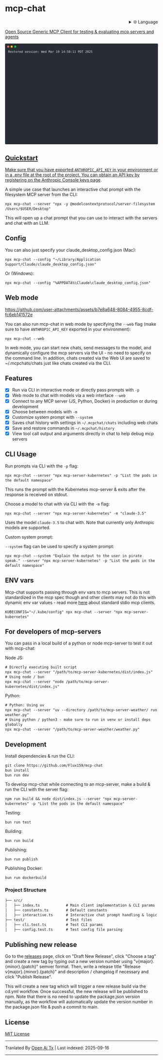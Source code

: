 
# mcp-chat

<div align="right">
  <details>
    <summary >🌐 Language</summary>
    <div>
      <div align="center">
        <a href="https://openaitx.github.io/view.html?user=Flux159&project=mcp-chat&lang=en">English</a>
        | <a href="https://openaitx.github.io/view.html?user=Flux159&project=mcp-chat&lang=zh-CN">Simplified Chinese</a>
        | <a href="https://openaitx.github.io/view.html?user=Flux159&project=mcp-chat&lang=zh-TW">Traditional Chinese</a>
        | <a href="https://openaitx.github.io/view.html?user=Flux159&project=mcp-chat&lang=ja">Japanese</a>
        | <a href="https://openaitx.github.io/view.html?user=Flux159&project=mcp-chat&lang=ko">Korean</a>
        | <a href="https://openaitx.github.io/view.html?user=Flux159&project=mcp-chat&lang=hi">Hindi</a>
        | <a href="https://openaitx.github.io/view.html?user=Flux159&project=mcp-chat&lang=th">Thai</a>
        | <a href="https://openaitx.github.io/view.html?user=Flux159&project=mcp-chat&lang=fr">French</a>
        | <a href="https://openaitx.github.io/view.html?user=Flux159&project=mcp-chat&lang=de">German</a>
        | <a href="https://openaitx.github.io/view.html?user=Flux159&project=mcp-chat&lang=es">Spanish</a>
        | <a href="https://openaitx.github.io/view.html?user=Flux159&project=mcp-chat&lang=it">Italian</a>
        | <a href="https://openaitx.github.io/view.html?user=Flux159&project=mcp-chat&lang=ru">Russian</a>
        | <a href="https://openaitx.github.io/view.html?user=Flux159&project=mcp-chat&lang=pt">Portuguese</a>
        | <a href="https://openaitx.github.io/view.html?user=Flux159&project=mcp-chat&lang=nl">Dutch</a>
        | <a href="https://openaitx.github.io/view.html?user=Flux159&project=mcp-chat&lang=pl">Polish</a>
        | <a href="https://openaitx.github.io/view.html?user=Flux159&project=mcp-chat&lang=ar">Arabic</a>
        | <a href="https://openaitx.github.io/view.html?user=Flux159&project=mcp-chat&lang=fa">Persian</a>
        | <a href="https://openaitx.github.io/view.html?user=Flux159&project=mcp-chat&lang=tr">Turkish</a>
        | <a href="https://openaitx.github.io/view.html?user=Flux159&project=mcp-chat&lang=vi">Vietnamese</a>
        | <a href="https://openaitx.github.io/view.html?user=Flux159&project=mcp-chat&lang=id">Indonesian</a>
        | <a href="https://openaitx.github.io/view.html?user=Flux159&project=mcp-chat&lang=as">Assamese</
      </div>
    </div>
  </details>

</div>

Open Source Generic MCP Client for testing & evaluating mcp servers and agents

<p align="center">
  <img width="600" src="https://raw.githubusercontent.com/Flux159/mcp-chat/refs/heads/main/mcpchat.svg">
</p>

## Quickstart

Make sure that you have exported `ANTHROPIC_API_KEY` in your environment or in a .env file at the root of the project. You can obtain an API key by registering on the [Anthropic Console keys page](https://console.anthropic.com/settings/keys).

A simple use case that launches an interactive chat prompt with the filesystem MCP server from the CLI:

```shell
npx mcp-chat --server "npx -y @modelcontextprotocol/server-filesystem /Users/$USER/Desktop"
```

This will open up a chat prompt that you can use to interact with the servers and chat with an LLM.

## Config

You can also just specify your claude_desktop_config.json (Mac):

```shell
npx mcp-chat --config "~/Library/Application Support/Claude/claude_desktop_config.json"
```
Or (Windows):


```shell
npx mcp-chat --config "%APPDATA%\Claude\claude_desktop_config.json"
```

## Web mode

https://github.com/user-attachments/assets/b7e8a648-8084-4955-8cdf-fc6eb141572e

You can also run mcp-chat in web mode by specifying the `--web` flag (make sure to have `ANTHROPIC_API_KEY` exported in your environment):

```shell
npx mcp-chat --web
```
In web mode, you can start new chats, send messages to the model, and dynamically configure the mcp servers via the UI - no need to specify on the command line. In addition, chats created via the Web UI are saved to ~/.mcpchats/chats just like chats created via the CLI.

## Features

- [x] Run via CLI in interactive mode or directly pass prompts with `-p`
- [x] Web mode to chat with models via a web interface `--web`
- [x] Connect to any MCP server (JS, Python, Docker) in production or during development
- [x] Choose between models with `-m`
- [x] Customize system prompt with `--system`
- [x] Saves chat history with settings in `~/.mcpchat/chats` including web chats
- [x] Save and restore commands in `~/.mcpchat/history`
- [x] View tool call output and arguments directly in chat to help debug mcp servers

## CLI Usage

Run prompts via CLI with the `-p` flag:


```shell
npx mcp-chat --server "npx mcp-server-kubernetes" -p "List the pods in the default namespace"
```

This runs the prompt with the Kubernetes mcp-server & exits after the response is received on stdout.

Choose a model to chat with via CLI with the `-m` flag:

```shell
npx mcp-chat --server "npx mcp-server-kubernetes" -m "claude-3.5"
```

Uses the model `claude-3.5` to chat with. Note that currently only Anthropic models are supported.

Custom system prompt:

`--system` flag can be used to specify a system prompt:

```shell
npx mcp-chat --system "Explain the output to the user in pirate speak." --server "npx mcp-server-kubernetes" -p "List the pods in the default namespace"
```

## ENV vars

Mcp-chat supports passing through env vars to mcp servers. This is not standardized in the mcp spec though and other clients may not do this with dynamic env var values - read more [here](https://github.com/Flux159/mcp-server-kubernetes/issues/148#issuecomment-2950181666) about standard stdio mcp clients.

```shell
KUBECONFIG="~/.kube/config" npx mcp-chat --server "npx mcp-server-kubernetes"
```

## For developers of mcp-servers

You can pass in a local build of a python or node mcp-server to test it out with mcp-chat:

Node JS:

```shell
# Directly executing built script
npx mcp-chat --server "/path/to/mcp-server-kubernetes/dist/index.js"
# Using node / bun
npx mcp-chat --server "node /path/to/mcp-server-kubernetes/dist/index.js"
```

Python:

```shell
# Python: Using uv
npx mcp-chat --server "uv --directory /path/to/mcp-server-weather/ run weather.py"
# Using python / python3 - make sure to run in venv or install deps globally
npx mcp-chat --server "/path/to/mcp-server-weather/weather.py"
```

## Development

Install dependencies & run the CLI:

```shell
git clone https://github.com/Flux159/mcp-chat
bun install
bun run dev
```

To develop mcp-chat while connecting to an mcp-server, make a build & run the CLI with the server flag:

```shell
npm run build && node dist/index.js --server "npx mcp-server-kubernetes" -p "List the pods in the default namespace"
```
Testing:


```shell
bun run test
```
Building:


```shell
bun run build
```
Publishing:


```shell
bun run publish
```
Publishing Docker:


```shell
bun run dockerbuild
```

### Project Structure

```
├── src/
│   ├── index.ts            # Main client implementation & CLI params
│   ├── constants.ts        # Default constants
│   ├── interactive.ts      # Interactive chat prompt handling & logic
├── test/                   # Test files
│   ├── cli.test.ts         # Test CLI params
│   ├── config.test.ts      # Test config file parsing
```

## Publishing new release

Go to the [releases](https://github.com/Flux159/mcp-chat/releases) page, click on "Draft New Release", click "Choose a tag" and create a new tag by typing out a new version number using "v{major}.{minor}.{patch}" semver format. Then, write a release title "Release v{major}.{minor}.{patch}" and description / changelog if necessary and click "Publish Release".

This will create a new tag which will trigger a new release build via the cd.yml workflow. Once successful, the new release will be published to npm. Note that there is no need to update the package.json version manually, as the workflow will automatically update the version number in the package.json file & push a commit to main.

## License

[MIT License](https://github.com/Flux159/mcp-chat/blob/main/LICENSE)



---


Tranlated By [Open Ai Tx](https://github.com/OpenAiTx/OpenAiTx) | Last indexed: 2025-09-16


---